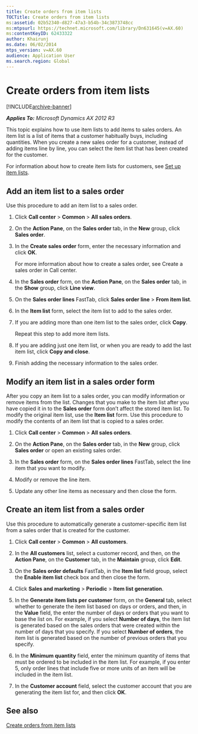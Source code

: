 ```yaml
---
title: Create orders from item lists
TOCTitle: Create orders from item lists
ms:assetid: 02b52340-d827-47a3-b54b-34c3873748cc
ms:mtpsurl: https://technet.microsoft.com/library/Dn631645(v=AX.60)
ms:contentKeyID: 62433322
author: Khairunj
ms.date: 06/02/2014
mtps_version: v=AX.60
audience: Application User
ms.search.region: Global
---
```


# Create orders from item lists 


[!INCLUDE[archive-banner](includes/archive-banner.md)]


_**Applies To:** Microsoft Dynamics AX 2012 R3_

This topic explains how to use item lists to add items to sales orders. An item list is a list of items that a customer habitually buys, including quantities. When you create a new sales order for a customer, instead of adding items line by line, you can select the item list that has been created for the customer.

For information about how to create item lists for customers, see [Set up item lists](set-up-item-lists.md).

## Add an item list to a sales order

Use this procedure to add an item list to a sales order.

1.  Click **Call center** \> **Common** \> **All sales orders**.

2.  On the **Action Pane**, on the **Sales order** tab, in the **New** group, click **Sales order**.

3.  In the **Create sales order** form, enter the necessary information and click **OK**.
    
    For more information about how to create a sales order, see Create a sales order in Call center.

4.  In the **Sales order** form, on the **Action Pane**, on the **Sales order** tab, in the **Show** group, click **Line view**.

5.  On the **Sales order lines** FastTab, click **Sales order line** \> **From item list**.

6.  In the **Item list** form, select the item list to add to the sales order.

7.  If you are adding more than one item list to the sales order, click **Copy**.
    
    Repeat this step to add more item lists.

8.  If you are adding just one item list, or when you are ready to add the last item list, click **Copy and close**.

9.  Finish adding the necessary information to the sales order.

## Modify an item list in a sales order form

After you copy an item list to a sales order, you can modify information or remove items from the list. Changes that you make to the item list after you have copied it in to the **Sales order** form don’t affect the stored item list. To modify the original item list, use the **Item list** form. Use this procedure to modify the contents of an item list that is copied to a sales order.

1.  Click **Call center** \> **Common** \> **All sales orders**.

2.  On the **Action Pane**, on the **Sales order** tab, in the **New** group, click **Sales order** or open an existing sales order.

3.  In the **Sales order** form, on the **Sales order lines** FastTab, select the line item that you want to modify.

4.  Modify or remove the line item.

5.  Update any other line items as necessary and then close the form.

## Create an item list from a sales order

Use this procedure to automatically generate a customer-specific item list from a sales order that is created for the customer.

1.  Click **Call center** \> **Common** \> **All customers**.

2.  In the **All customers** list, select a customer record, and then, on the **Action Pane**, on the **Customer** tab, in the **Maintain** group, click **Edit**.

3.  On the **Sales order defaults** FastTab, in the **Item list** field group, select the **Enable item list** check box and then close the form.

4.  Click **Sales and marketing** \> **Periodic** \> **Item list generation**.

5.  In the **Generate item lists per customer** form, on the **General** tab, select whether to generate the item list based on days or orders, and then, in the **Value** field, the enter the number of days or orders that you want to base the list on. For example, if you select **Number of days**, the item list is generated based on the sales orders that were created within the number of days that you specify. If you select **Number of orders**, the item list is generated based on the number of previous orders that you specify.

6.  In the **Minimum quantity** field, enter the minimum quantity of items that must be ordered to be included in the item list. For example, if you enter 5, only order lines that include five or more units of an item will be included in the item list.

7.  In the **Customer account** field, select the customer account that you are generating the item list for, and then click **OK**.

## See also

[Create orders from item lists](create-orders-from-item-lists.md)

  


